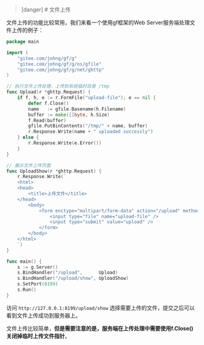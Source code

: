 >[danger] # 文件上传

文件上传的功能比较常用，我们来看一个使用gf框架的Web Server服务端处理文件上传的例子：

```go
package main

import (
    "gitee.com/johng/gf/g"
    "gitee.com/johng/gf/g/os/gfile"
    "gitee.com/johng/gf/g/net/ghttp"
)

// 执行文件上传处理，上传到系统临时目录 /tmp
func Upload(r *ghttp.Request) {
    if f, h, e := r.FormFile("upload-file"); e == nil {
        defer f.Close()
        name   := gfile.Basename(h.Filename)
        buffer := make([]byte, h.Size)
        f.Read(buffer)
        gfile.PutBinContents("/tmp/" + name, buffer)
        r.Response.Write(name + " uploaded successly")
    } else {
        r.Response.Write(e.Error())
    }
}

// 展示文件上传页面
func UploadShow(r *ghttp.Request) {
    r.Response.Write(`
    <html>
    <head>
        <title>上传文件</title>
    </head>
        <body>
            <form enctype="multipart/form-data" action="/upload" method="post">
                <input type="file" name="upload-file" />
                <input type="submit" value="upload" />
            </form>
        </body>
    </html>
    `)
}

func main() {
    s := g.Server()
    s.BindHandler("/upload",      Upload)
    s.BindHandler("/upload/show", UploadShow)
    s.SetPort(8199)
    s.Run()
}
```

访问 ```http://127.0.0.1:8199/upload/show``` 选择需要上传的文件，提交之后可以看到文件上传成功到服务器上。

文件上传比较简单，**但是需要注意的是，服务端在上传处理中需要使用f.Close() 关闭掉临时上传文件指针**。

